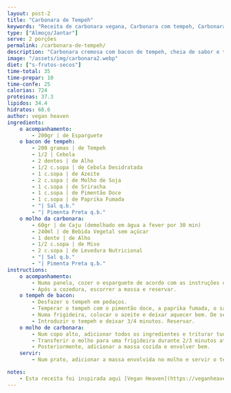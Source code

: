 ```yaml
---
layout: post-2
title: "Carbonara de Tempeh"
keywords: "Receita de carbonara vegana, Carbonara com tempeh, Carbonara cremosa sem lactose, Como fazer carbonara vegana, Carbonara fácil e saborosa"
type: ["Almoço/Jantar"]
serve: 2 porções
permalink: /carbonara-de-tempeh/
description: "Carbonara cremosa com bacon de tempeh, cheia de sabor e textura"
image: "/assets/img/carbonara2.webp"
diet: ["s-frutos-secos"]
time-total: 35
time-prepar: 10
time-confe: 25
calorias: 724
proteinas: 37.3
lipidos: 34.4
hidratos: 68.6
author: vegan heaven
ingredients:
    o acompanhamento:
        - 200gr | de Esparguete
    o bacon de tempeh:
        - 200 gramas | de Tempeh
        - 1/2 | Cebola
        - 2 dentes | de Alho
        - 1/2 c.sopa | de Cebola Desidratada
        - 1 c.sopa | de Azeite
        - 2 c.sopa | de Molho de Soja
        - 1 c.sopa | de Sriracha
        - 1 c.sopa | de Pimentão Doce
        - 1 c.sopa | de Paprika Fumada
        - "| Sal q.b."
        - "| Pimenta Preta q.b."   
    o molho da carbonara:
        - 60gr | de Caju (demolhado em água a fever por 30 min)
        - 240ml | de Bebida Vegetal sem açúcar 
        - 1 dente | de Alho 
        - 1/2 c.sopa | de Miso
        - 2 c.sopa | de Levedura Nutricional
        - "| Sal q.b."
        - "| Pimenta Preta q.b."
instructions:
    o acompanhamento:
        - Numa panela, cozer o esparguete de acordo com as instruções de pacote.
        - Após a cozedura, escorrer a massa e reservar.
    o tempeh de bacon:
        - Desfazer o tempeh em pedaços.
        - Temperar o tempeh com o pimentão doce, a paprika fumada, o sal, o molho de soja, a pimenta preta, o sriracha, a cebola desidratada e o dente de alho. Deixar marinar (opcional).
        - Numa frigideira, colocar o azeite e deixar aquecer bem. De seguida, adicionar a cebola picada e deixar refogar até dourar.
        - Introduzir o tempeh e deixar 3/4 minutos. Reservar.
    o molho de carbonara:
        - Num copo alto, adicionar todos os ingredientes e triturar tudo com uma varinha mágica.
        - Transferir o molho para uma frigideira durante 2/3 minutos até que engrosse.
        - Posteriormente, adicionar a massa cozida e envolver bem.
    servir:
        - Num prato, adicionar a massa envolvida no molho e servir o tempeh por cima.

notes:
    - Esta receita foi inspirada aqui [Vegan Heaven](https://veganheaven.org/recipe/vegan-tempeh-carbonara/)
---
```

